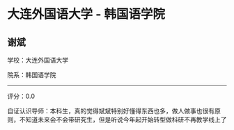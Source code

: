 # 大连外国语大学 - 韩国语学院

## 谢斌

学校：大连外国语大学

院系：韩国语学院

* * *

评分：0.0

自证认识导师：本科生，真的觉得斌斌特别好懂得东西也多，做人做事也很有原则，不知道未来会不会带研究生，但是听说今年起开始转型做科研不再教学线上了